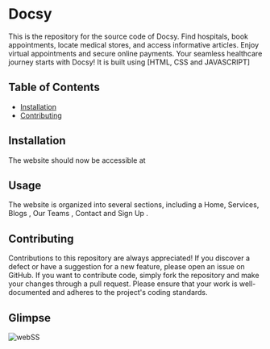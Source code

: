 # Docsy
 This is the repository for the source code of Docsy. Find hospitals, book appointments, locate medical stores, and access informative articles. Enjoy virtual appointments and secure online payments. Your seamless healthcare journey starts with Docsy! It is built using [HTML, CSS and JAVASCRIPT]

## Table of Contents

- [Installation](#installation)
- [Contributing](#contributing)

## Installation
The website should now be accessible at 


## Usage

The website is organized into several sections, including a Home, Services, Blogs , Our Teams , Contact and Sign Up . 

## Contributing

Contributions to this repository are always appreciated! If you discover a defect or have a suggestion for a new feature, please open an issue on GitHub. If you want to contribute code, simply fork the repository and make your changes through a pull request. Please ensure that your work is well-documented and adheres to the project's coding standards.

## Glimpse
![webSS]()
